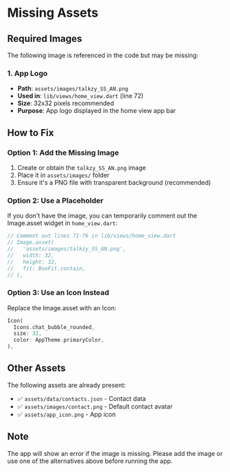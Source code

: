 # Missing Assets

## Required Images

The following image is referenced in the code but may be missing:

### 1. App Logo
- **Path**: `assets/images/talkzy_SS_AN.png`
- **Used in**: `lib/views/home_view.dart` (line 72)
- **Size**: 32x32 pixels recommended
- **Purpose**: App logo displayed in the home view app bar

## How to Fix

### Option 1: Add the Missing Image
1. Create or obtain the `talkzy_SS_AN.png` image
2. Place it in `assets/images/` folder
3. Ensure it's a PNG file with transparent background (recommended)

### Option 2: Use a Placeholder
If you don't have the image, you can temporarily comment out the Image.asset widget in `home_view.dart`:

```dart
// Comment out lines 71-76 in lib/views/home_view.dart
// Image.asset(
//   'assets/images/talkzy_SS_AN.png',
//   width: 32,
//   height: 32,
//   fit: BoxFit.contain,
// ),
```

### Option 3: Use an Icon Instead
Replace the Image.asset with an Icon:

```dart
Icon(
  Icons.chat_bubble_rounded,
  size: 32,
  color: AppTheme.primaryColor,
),
```

## Other Assets

The following assets are already present:
- ✅ `assets/data/contacts.json` - Contact data
- ✅ `assets/images/contact.png` - Default contact avatar
- ✅ `assets/app_icon.png` - App icon

## Note
The app will show an error if the image is missing. Please add the image or use one of the alternatives above before running the app.
